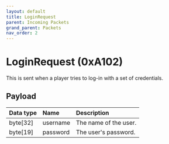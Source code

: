 ```yaml
---
layout: default
title: LoginRequest
parent: Incoming Packets
grand_parent: Packets
nav_order: 2
---
```



# LoginRequest (0xA102)

This is sent when a player tries to log-in with a set of credentials.

## Payload

| Data type            | Name            | Description                                                                           |
|:---------------------|:----------------|:--------------------------------------------------------------------------------------|
| byte[32]             | username        | The name of the user.                                                                 |
| byte[19]             | password        | The user's password.                                                                  |